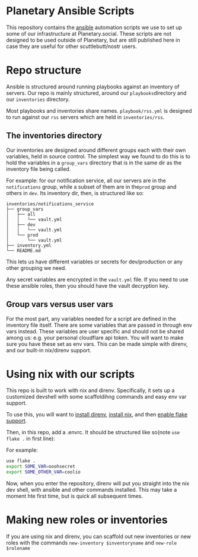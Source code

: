 # Planetary Ansible Scripts

This repository contains the [ansible](https://www.ansible.com/) automation
scripts we use to set up some of our infrastructure at Planetary.social. These
scripts are not designed to be used outside of Planetary, but are still
published here in case they are useful for other scuttlebutt/nostr users.

# Repo structure

Ansible is structured around running playbooks against an inventory of servers.  Our repo is mainly structured, around our
`playbooks`directory and our `inventories` directory.

Most playbooks and inventories share names.  `playbook/rss.yml` is designed to run against our `rss` servers which are held in
`inventories/rss`.

## The inventories directory
Our inventories are designed around different groups each with their own
variables, held in source control. The simplest way we found to do this is to
hold the variables in a `group_vars` directory that is in the same dir as the
inventory file being called.

For example: for our notification service, all our servers are in the
`notifications` group, while a subset of them are in the`prod` group and others
in `dev`. Its inventory dir, then, is structured like so:

```
inventories/notifications_service
├── group_vars
│   ├── all
│   │   └── vault.yml
│   ├── dev
│   │   └── vault.yml
│   └── prod
│       └── vault.yml
├── inventory.yml
└── README.md
```

This lets us have different variables or secrets for dev/production or any other grouping we need.

Any secret variables are encrypted in the `vault.yml` file. If you need to use
these ansible roles, then you should have the vault decryption key.

## Group vars versus user vars

For the most part, any variables needed for a script are defined in the
inventory file itself. There are some variables that are passed in through env
vars instead. These variables are user specific and should not be shared among
us: e.g. your personal cloudflare api token. You will want to make sure you have
these set as env vars. This can be made simple with direnv, and our built-in
nix/direnv support.

# Using nix with our scripts

This repo is built to work with nix and direnv. Specifically, it sets up a
customized devshell with some scaffoldihng commands and easy env var support.

To use this, you will want to [install direnv](https://direnv.net/), [install
nix](https://nixos.org/download#download-nix), and then [enable flake
support](https://nixos.wiki/wiki/Flakes#Enable_flakes).

Then, in this repo, add a .envrc. It should be structured like so(note `use
flake .` in first line):

For example:

``` sh
use flake .
export SOME_VAR=ooohsecret
export SOME_OTHER_VAR=coolio
```

Now, when you enter the repository, direnv will put you straight into the nix
dev shell, with ansible and other commands installed. This may take a moment hte
first time, but is quick all subsequent times.

# Making new roles or inventories

If you are using nix and direnv, you can scaffold out new inventories or new
roles with the commands `new-inventory $inventoryname` and `new-role $rolename`